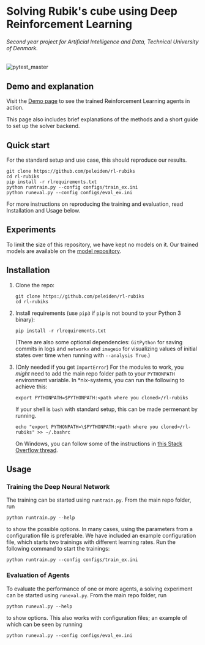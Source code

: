 # Solving Rubik's cube using Deep Reinforcement Learning

###### Second year project for Artificial Intelligence and Data, Technical University of Denmark.
![pytest_master](https://github.com/peleiden/rl-rubiks/workflows/pytest_master/badge.svg?branch=master)

## Demo and explanation
Visit the [Demo page](https://peleiden.github.io/rl-rubiks/) to see the trained Reinforcement Learning agents in action.

This page also includes  brief explanations of the methods and a short guide to set up the solver backend.

## Quick start
For the standard setup and use case, this should reproduce our results.
```
git clone https://github.com/peleiden/rl-rubiks
cd rl-rubiks
pip install -r rlrequirements.txt
python runtrain.py --config configs/train_ex.ini
python runeval.py --config configs/eval_ex.ini
```
For more instructions on reproducing the training and evaluation, read Installation and Usage below.

## Experiments
To limit the size of this repository, we have kept no models on it. Our trained models are available on the [model repository](https://github.com/peleiden/rubiks-models).

## Installation
1) Clone the repo:
    ```
    git clone https://github.com/peleiden/rl-rubiks
    cd rl-rubiks
    ```

2) Install requirements (use `pip3` if `pip` is not bound to your Python 3 binary):
    ```
    pip install -r rlrequirements.txt
    ```
    (There are also some optional dependencies: `GitPython` for saving commits in logs and `networkx` and `imageio` for visualizing values of initial states over time when running with `--analysis True`.)

3) (Only needed if you get `ImportError`) For the modules to work, you *might* need to add the main repo folder path to your `PYTHONPATH` environment variable.
    In \*nix-systems, you can run the following to achieve this:
    ```
    export PYTHONPATH=$PYTHONPATH:<path where you cloned>/rl-rubiks
    ```
    If your shell is `bash` with standard setup, this can be made permenant by running.
    ```
    echo "export PYTHONPATH=\$PYTHONPATH:<path where you cloned>/rl-rubiks" >> ~/.bashrc
    ```
    On Windows, you can follow some of the instructions in [this Stack Overflow thread](https://stackoverflow.com/questions/3701646/how-to-add-to-the-pythonpath-in-windows-so-it-finds-my-modules-packages).

## Usage
### Training the Deep Neural Network
The training can be started using `runtrain.py`. From the main repo folder, run
```
python runtrain.py --help
```
to show the possible options. In many cases, using the parameters from a configuration file is preferable. We have included an example configuration file, which starts two trainings with different learning rates. Run the following command to start the trainings:
```
python runtrain.py --config configs/train_ex.ini
```

### Evaluation of Agents

To evaluate the performance of one or more agents, a solving experiment can be started using `runeval.py`. From the main repo folder, run
```
python runeval.py --help
```
to show options. This also works with configuration files; an example of which can be seen by running
```
python runeval.py --config configs/eval_ex.ini
```
